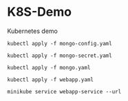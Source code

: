 # K8S-Demo
Kubernetes demo

`kubectl apply -f mongo-config.yaml`

`kubectl apply -f mongo-secret.yaml`

`kubectl apply -f mongo.yaml`

`kubectl apply -f webapp.yaml`

`minikube service webapp-service --url`